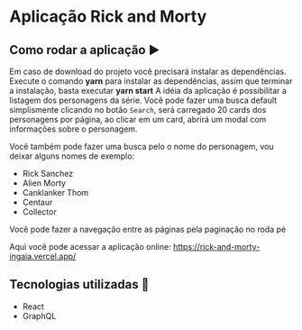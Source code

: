 # Aplicação Rick and Morty

## Como rodar a aplicação :arrow_forward:

Em caso de download do projeto você precisará instalar as dependências.
Execute o comando **yarn** para instalar as dependências, assim que terminar a instalação, basta executar **yarn start**
A idéia da aplicação é possibilitar a listagem dos personagens da série.
Você pode fazer uma busca default simplismente clicando no botão `Search`, será carregado 20 cards dos personagens por página,
ao clicar em um card, abrirá um modal com informações sobre o personagem.

Você também pode fazer uma busca pelo o nome do personagem, vou deixar alguns nomes de exemplo: 

* Rick Sanchez
* Alien Morty
* Canklanker Thom
* Centaur
* Collector

Você pode fazer a navegação entre as páginas pela paginação no roda pé

Aqui você pode acessar a aplicação online: https://rick-and-morty-ingaia.vercel.app/


## Tecnologias utilizadas :robot:
* React 
* GraphQL

